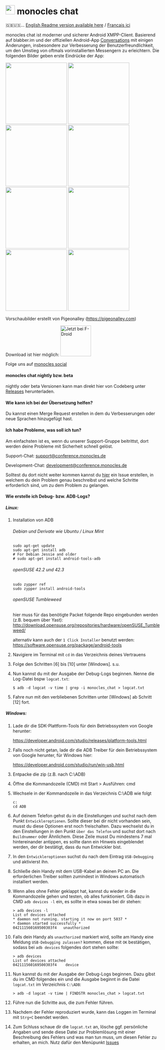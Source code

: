# <img src="https://codeberg.org/Arne/monocles_chat/raw/branch/master/src/main/ic_launcher-playstore.png" width="30"> monocles chat

🇬🇧🇺🇸… [English Readme version available here](README-en.md) / [Francais ici](README-fr.md)

monocles chat ist moderner und sicherer Android XMPP-Client. Basierend auf blabber.im und der offiziellen Android-App [Conversations](https://github.com/siacs/Conversations) mit einigen Änderungen, insbesondere zur Verbesserung der Benutzerfreundlichkeit, um den Umstieg von oftmals vorinstallierten Messengern zu erleichtern. Die folgenden Bilder geben erste Eindrücke der App:

<img src="https://codeberg.org/Arne/monocles_chat/raw/branch/master/fastlane/metadata/android/en-US/phoneScreenshots/00.png" width="200" /> <img src="https://codeberg.org/Arne/monocles_chat/raw/branch/master/fastlane/metadata/android/en-US/phoneScreenshots/01.png" width="200" /> <img src="https://codeberg.org/Arne/monocles_chat/raw/branch/master/fastlane/metadata/android/en-US/phoneScreenshots/02.png" width="200" /> <img src="https://codeberg.org/Arne/monocles_chat/raw/branch/master/fastlane/metadata/android/en-US/phoneScreenshots/03.png" width="200" /> <img src="https://codeberg.org/Arne/monocles_chat/raw/branch/master/fastlane/metadata/android/en-US/phoneScreenshots/04.png" width="200" /> <img src="https://codeberg.org/Arne/monocles_chat/raw/branch/master/fastlane/metadata/android/en-US/phoneScreenshots/05.png" width="200" /> <img src="https://codeberg.org/Arne/monocles_chat/raw/branch/master/fastlane/metadata/android/en-US/phoneScreenshots/06.png" width="200" /> <img src="https://codeberg.org/Arne/monocles_chat/raw/branch/master/fastlane/metadata/android/en-US/phoneScreenshots/07.png" width="200" />

Vorschaubilder erstellt von Pigeonalley (https://pigeonalley.com)

Download ist hier möglich:
<a href="https://f-droid.org/app/de.monocles.chat"><img src="https://f-droid.org/badge/get-it-on-de.png" alt="Jetzt bei F-Droid" height="100"></a>

Folge uns auf <a rel="me" href="https://monocles.social/@monocles">monocles social</a> 

#### monocles chat nightly bzw. beta

nightly oder beta Versionen kann man direkt hier von Codeberg unter [Releases](https://codeberg.org/Arne/monocles_chat/releases) herunterladen.

#### Wie kann ich bei der Übersetzung helfen?
Du kannst einen Merge Request erstellen in dem du Verbesserungen oder neue Sprachen hinzugefügt hast.

#### Ich habe Probleme, was soll ich tun?
Am einfachsten ist es, wenn du unserer Support-Gruppe beitrittst, dort werden deine Probleme mit Sicherheit schnell gelöst. 

Support-Chat: [support@conference.monocles.de](https://monocles.chat)     

Development-Chat:  [development@conference.monocles.de](https://monocles.chat)     


Solltest du dort nicht weiter kommen kannst du [hier](https://codeberg.org/Arne/monocles_chat/issues) ein Issue erstellen, in welchem du dein Problem genau beschreibst und welche Schritte erforderlich sind, um zu dem Problem zu gelangen. 

#### Wie erstelle ich Debug- bzw. ADB-Logs?

##### Linux:

1. Installation von ADB
    ###### Debian und Derivate wie Ubuntu / Linux Mint
    ```
    sudo apt-get update
    sudo apt-get install adb
    # For Debian Jessie and older
    # sudo apt-get install android-tools-adb
    ```
    ###### openSUSE 42.2 und 42.3
    ```
    sudo zypper ref
    sudo zypper install android-tools
    ```
    ###### openSUSE Tumbleweed
    hier muss für das benötigte Packet folgende Repo eingebunden werden (z.B. bequem über Yast):
    http://download.opensuse.org/repositories/hardware/openSUSE_Tumbleweed/
    
    alternativ kann auch der `1 Click Installer` benutzt werden:    
    https://software.opensuse.org/package/android-tools
    
2. Navigiere im Terminal mit `cd` in das Verzeichnis deines Vertrauens
3. Folge den Schritten [6] bis [10] unter [Windows]. s.u.
4. Nun kannst du mit der Ausgabe der Debug-Logs beginnen. Nenne die Log-Datei bspw `logcat.txt`:
   ```
   $ adb -d logcat -v time | grep -i monocles_chat > logcat.txt
   ```
5. Fahre nun mit den verbliebenen Schritten unter [Windows] ab Schritt [12] fort.

##### Windows:

1. Lade dir die SDK-Plattform-Tools für dein Betriebssystem von Google herunter:
    
    https://developer.android.com/studio/releases/platform-tools.html    
2. Falls noch nicht getan, lade dir die ADB Treiber für dein Betriebssystem von Google herunter, für Windows hier:
    
    https://developer.android.com/studio/run/win-usb.html
3. Entpacke die zip (z.B. nach C:\ADB\)
4. Öffne die Kommandozeile (CMD) mit Start > Ausführen: cmd
5. Wechsele in der Kommandozeile in das Verzeichnis C:\ADB wie folgt 
    ```
    c:
    cd ADB
    ``` 
6. Auf deinem Telefon gehst du in die Einstellungen und suchst nach dem Punkt `Entwickleroptionen`. Sollte dieser bei dir nicht vorhanden sein, musst du diese Optionen erst noch freischalten. Dazu wechselst du in den Einstellungen in den Punkt `über das Telefon` und suchst dort nach `Buildnummer` oder Ähnlichem. Diese Zeile musst Du mindestens 7 mal hintereinander antippen, es sollte dann ein Hinweis eingeblendet werden, der dir bestätigt, dass du nun Entwickler bist.
7. In den `Entwickleroptionen` suchst du nach dem Eintrag `USB-Debugging` und aktivierst ihn.
8. Schließe dein Handy mit dem USB-Kabel an deinen PC an. Die erforderlichen Treiber sollten zumindest in Windows automatisch installiert werden.
9. Wenn alles ohne Fehler geklappt hat, kannst du wieder in die Kommandozeile gehen und testen, ob alles funktioniert. Gib dazu in CMD `adb devices -l` ein, es sollte in etwa sowas bei dir stehen:
    ```
    > adb devices -l
    List of devices attached
    * daemon not running. starting it now on port 5037 *
    * daemon started successfully *
    042111560169500303f4   unauthorized
    ```
10. Falls dein Handy als `unauthorized` markiert wird, sollte am Handy eine Meldung `USB-Debugging zulassen?` kommen, diese mit `OK` bestätigen, sodass bei `adb devices` folgendes dort stehen sollte:
    ```
    > adb devices
    List of devices attached 
    042111560169500303f4    device
    ```   
11. Nun kannst du mit der Ausgabe der Debug-Logs beginnen. Dazu gibst du im CMD folgendes ein und die Ausgabe beginnt in die Datei `logcat.txt` im Verzeichnis `C:\ADB`:
    ```
    > adb -d logcat -v time | FINDSTR monocles_chat > logcat.txt
    ``` 
12. Führe nun die Schritte aus, die zum Fehler führen.

13. Nachdem der Fehler reproduziert wurde, kann das Loggen im Terminal mit `Strg+C` beendet werden.

14. Zum Schluss schaue dir die `logcat.txt` an, lösche ggf. persönliche Angaben und sende diese Datei zur Problemlösung mit einer Beschreibung des Fehlers und was man tun muss, um diesen Fehler zu erhalten, an mich. Nutz dafür den Menüpunkt [Issues](https://codeberg.org/Arne/monocles_chat/issues)

